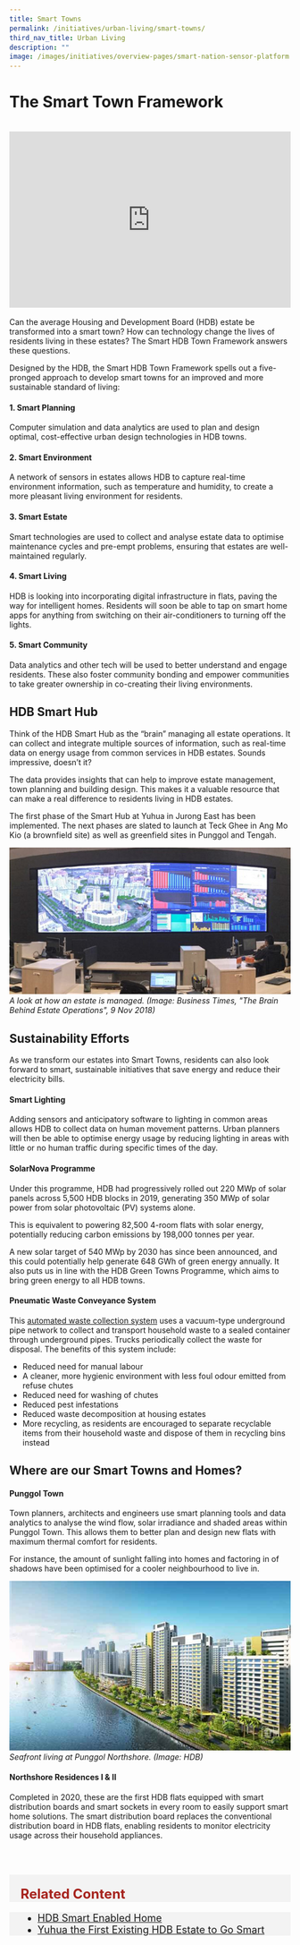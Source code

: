 ```yaml
---
title: Smart Towns
permalink: /initiatives/urban-living/smart-towns/
third_nav_title: Urban Living
description: ""
image: /images/initiatives/overview-pages/smart-nation-sensor-platform.png
---
```

# The Smart Town Framework
<br>

<iframe width="100%" height="315" src="https://www.youtube.com/embed/nvEQE84SK1g" frameborder="0" allow="accelerometer; autoplay; clipboard-write; encrypted-media; gyroscope; picture-in-picture" allowfullscreen></iframe>

Can the average Housing and Development Board (HDB) estate be transformed into a smart town? How can technology change the lives of residents living in these estates? The Smart HDB Town Framework answers these questions.

Designed by the HDB, the Smart HDB Town Framework spells out a five-pronged approach to develop smart towns for an improved and more sustainable standard of living:

#### 1. Smart Planning

Computer simulation and data analytics are used to plan and design optimal, cost-effective urban design technologies in HDB towns.

#### 2. Smart Environment

A network of sensors in estates allows HDB to capture real-time environment information, such as temperature and humidity, to create a more pleasant living environment for residents.

#### 3. Smart Estate

Smart technologies are used to collect and analyse estate data to optimise maintenance cycles and pre-empt problems, ensuring that estates are well-maintained regularly.

#### 4. Smart Living

HDB is looking into incorporating digital infrastructure in flats, paving the way for intelligent homes. Residents will soon be able to tap on smart home apps for anything from switching on their air-conditioners to turning off the lights.

#### 5. Smart Community

Data analytics and other tech will be used to better understand and engage residents. These also foster community bonding and empower communities to take greater ownership in co-creating their living environments.

## HDB Smart Hub

Think of the HDB Smart Hub as the “brain” managing all estate operations. It can collect and integrate multiple sources of information, such as real-time data on energy usage from common services in HDB estates. Sounds impressive, doesn’t it?

The data provides insights that can help to improve estate management, town planning and building design. This makes it a valuable resource that can make a real difference to residents living in HDB estates.

The first phase of the Smart Hub at Yuhua in Jurong East has been implemented. The next phases are slated to launch at Teck Ghee in Ang Mo Kio (a brownfield site) as well as greenfield sites in Punggol and Tengah.

![Peek into the estate operations](/images/initiatives/estate-operations.jpeg)
*A look at how an estate is  managed.  (Image: Business Times, "The Brain Behind Estate Operations", 9 Nov 2018)*

## Sustainability Efforts

As we transform our estates into Smart Towns, residents can also look forward to smart, sustainable initiatives that save energy and reduce their electricity bills.

#### Smart Lighting

Adding sensors and anticipatory software to lighting in common areas allows HDB to collect data on human movement patterns. Urban planners will then be able to optimise energy usage by reducing lighting in areas with little or no human traffic during specific times of the day.

#### SolarNova Programme

Under this programme, HDB had progressively rolled out 220 MWp of solar panels across 5,500 HDB blocks in 2019, generating 350 MWp of solar power from solar photovoltaic (PV) systems alone.

This is equivalent to powering 82,500 4-room flats with solar energy, potentially reducing carbon emissions by 198,000 tonnes per year.

A new solar target of 540 MWp by 2030 has since been announced, and this could potentially help generate 648 GWh of green energy annually. It also puts us in line with the HDB Green Towns Programme, which aims to bring green energy to all HDB towns.

#### Pneumatic Waste Conveyance System

This <a href="https://www.hdb.gov.sg/about-us/our-role/smart-and-sustainable-living/hdb-greenprint/waste-management" target="_blank">automated waste collection system</a> uses a vacuum-type underground pipe network to collect and transport household waste to a sealed container through underground pipes. Trucks periodically collect the waste for disposal. The benefits of this system include:

* Reduced need for manual labour
* A cleaner, more hygienic environment with less foul odour emitted from refuse chutes
* Reduced need for washing of chutes
* Reduced pest infestations
* Reduced waste decomposition at housing estates
* More recycling, as residents are encouraged to separate recyclable items from their household waste and dispose of them in recycling bins instead

## Where are our Smart Towns and Homes?

#### Punggol Town

Town planners, architects and engineers use smart planning tools and data analytics to analyse the wind flow, solar irradiance and shaded areas within Punggol Town. This allows them to better plan and design new flats with maximum thermal comfort for residents.

For instance, the amount of sunlight falling into homes and factoring in of shadows have been optimised for a cooler neighbourhood to live in.

![Punggol Northshore Seafront Living](/images/initiatives/smart-nation-punggol-northshore.jpg)
*Seafront living at Punggol Northshore. (Image: HDB)*

#### Northshore Residences I & II

Completed in 2020, these are the first HDB flats equipped with smart distribution boards and smart sockets in every room to easily support smart home solutions. The smart distribution board replaces the conventional distribution board in HDB flats, enabling residents to monitor electricity usage across their household appliances.

<br><br>

<div class="row" style="font-size:24px; font-weight: 700; color: #a6221c; background-color: #f3f3f3; padding: 20px 0px 0px 20px;"> Related Content</div>

<div class="row" style="font-size:18px ;background-color: #f3f3f3; padding: 0px 25px 0px 20px;">
	<ul>
		<li><a href="https://www.hdb.gov.sg/about-us/our-role/smart-and-sustainable-living/smart-hdb-town-page/hdb-smart-home-exhibition" target="_blank">HDB Smart Enabled Home</a></li>
		<li><a href="https://www.hdb.gov.sg/cs/infoweb/about-us/news-and-publications/press-releases/yuhua-the-first-existing-hdb-estate-to-go-smart" target="_blank">Yuhua the First Existing HDB Estate to Go Smart</a></li></div>